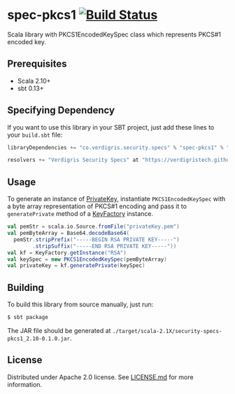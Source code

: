# spec-pkcs1 [![Build Status](https://img.shields.io/circleci/project/VerdigrisTech/spec-pkcs1.svg)](https://circleci.com/gh/VerdigrisTech/spec-pkcs1)

Scala library with PKCS1EncodedKeySpec class which represents PKCS#1 encoded key.

## Prerequisites

* Scala 2.10+
* sbt 0.13+

## Specifying Dependency

If you want to use this library in your SBT project, just add these lines to your `build.sbt` file:

```sbt
libraryDependencies += "co.verdigris.security.specs" % "spec-pkcs1" % "0.1.0"

resolvers += "Verdigris Security Specs" at "https://verdigristech.github.io/spec-pkcs1/"
```

## Usage

To generate an instance of [PrivateKey](https://docs.oracle.com/javase/8/docs/api/java/security/PrivateKey.html),
instantiate `PKCS1EncodedKeySpec` with a byte array representation of PKCS#1 encoding and pass it to `generatePrivate`
method of a [KeyFactory](https://docs.oracle.com/javase/8/docs/api/java/security/KeyFactory.html) instance.

```scala
val pemStr = scala.io.Source.fromFile("privateKey.pem")
val pemByteArray = Base64.decodeBase64(
  pemStr.stripPrefix("-----BEGIN RSA PRIVATE KEY-----")
        .stripSuffix("-----END RSA PRIVATE KEY-----"))
val kf = KeyFactory.getInstance("RSA")
val keySpec = new PKCS1EncodedKeySpec(pemByteArray)
val privateKey = kf.generatePrivate(keySpec)
```

## Building

To build this library from source manually, just run:

```bash
$ sbt package
```

The JAR file should be generated at `./target/scala-2.1X/security-specs-pkcs1_2.10-0.1.0.jar`.

## License

Distributed under Apache 2.0 license. See [LICENSE.md](https://github.com/VerdigrisTech/security-spec-pkcs1/blob/master/LICENSE.md)
for more information.
